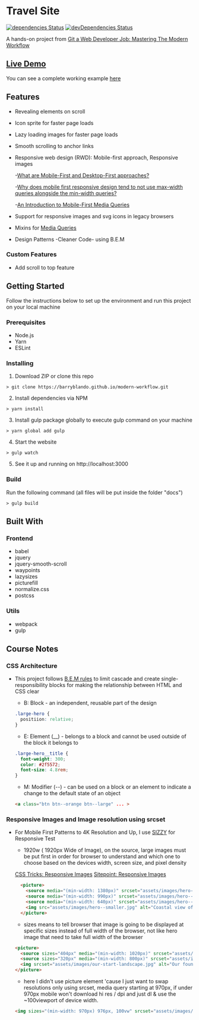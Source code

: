 # Travel Site

[![dependencies Status](https://david-dm.org/barryblando/modern-workflow/status.svg)](https://david-dm.org/barryblando/modern-workflow)
[![devDependencies Status](https://david-dm.org/barryblando/modern-workflow/dev-status.svg)](https://david-dm.org/barryblando/modern-workflow?type=dev)

A hands-on project from [Git a Web Developer Job: Mastering The Modern Workflow](https://www.udemy.com/git-a-web-developer-job-mastering-the-modern-workflow/learn/v4)

## [Live Demo](https://barryblando.github.io/modern-workflow/)

You can see a complete working example [here](https://barryblando.github.io/modern-workflow/)

## Features

* Revealing elements on scroll

* Icon sprite for faster page loads

* Lazy loading images for faster page loads

* Smooth scrolling to anchor links

* Responsive web design (RWD): Mobile-first approach, Responsive images

  -[What are Mobile-First and Desktop-First approaches?](https://zellwk.com/blog/how-to-write-mobile-first-css/)

  -[Why does mobile first responsive design tend to not use max-width queries alongside the min-width queries?](https://stackoverflow.com/questions/19472199/why-does-mobile-first-responsive-design-tend-to-not-use-max-width-queries-alongs)

  -[An Introduction to Mobile-First Media Queries](https://www.sitepoint.com/introduction-mobile-first-media-queries/)

* Support for responsive images and svg icons in legacy browsers

* Mixins for [Media Queries](https://www.emailonacid.com/blog/article/email-development/emailology_media_queries_demystified_min-width_and_max-width)

* Design Patterns -Cleaner Code- using B.E.M

### Custom Features

* Add scroll to top feature

## Getting Started

Follow the instructions below to set up the environment and run this project on your local machine

### Prerequisites

* Node.js
* Yarn
* ESLint

### Installing

1. Download ZIP or clone this repo
```
> git clone https://barryblando.github.io/modern-workflow.git
```

2. Install dependencies via NPM
```
> yarn install
```

3. Install gulp package globally to execute gulp command on your machine
```
> yarn global add gulp
```

4. Start the website
```
> gulp watch
```

5. See it up and running on http://localhost:3000

### Build

Run the following command (all files will be put inside the folder "docs")
```
> gulp build
```

## Built With

### Frontend

* babel
* jquery
* jquery-smooth-scroll
* waypoints
* lazysizes
* picturefill
* normalize.css
* postcss

### Utils

* webpack
* gulp

## Course Notes

### CSS Architecture

* This project follows [B.E.M rules](http://getbem.com/) to limit cascade and create single-responsibility blocks for making the relationship between HTML and CSS clear

  * B: Block - an independent, reusable part of the design
  ```css
  .large-hero {
    positiion: relative;
  }
  ```

  * E: Element (__) - belongs to a block and cannot be used outside of the block it belongs to
  ```css
  .large-hero__title {
    font-weight: 300;
    color: #2f5572;
    font-size: 4.8rem;
  }
  ```

  * M: Modifier (--) - can be used on a block or an element to indicate a change to the default state of an object
  ```html
  <a class="btn btn--orange btn--large" ... >
  ```

### Responsive Images and Image resolution using srcset

* For Mobile First Patterns to 4K Resolution and Up, I use [SIZZY](http://sizzy.co/) for Responsive Test

  * 1920w ( 1920px Wide of Image), on the source, large images must be put first in order for browser to understand and which one to choose based on the devices width, screen size, and pixel density

  [CSS Tricks: Responsive Images](https://css-tricks.com/responsive-images-youre-just-changing-resolutions-use-srcset/)
  [Sitepoint: Responsive Images](https://www.sitepoint.com/how-to-build-responsive-images-with-srcset/)

  ```html
    <picture>
      <source media="(min-width: 1380px)" srcset="assets/images/hero--large.jpg 1920w, assets/images/hero--large-hi-dpi.jpg 3840w">
      <source media="(min-width: 990px)" srcset="assets/images/hero--medium.jpg 1380px, assets/images/hero--medium-hi-dpi.jpg 2760w">
      <source media="(min-width: 640px)" srcset="assets/images/hero--small.jpg, assets/images/hero--small-hi-dpi.jpg">
      <img src="assets/images/hero--smaller.jpg" alt="Coastal view of ocean and mountains">
    </picture>
  ```

  * sizes means to tell browser that image is going to be displayed at specific sizes instead of full width of the browser, not like hero image that need to take full width of the browser
  ```html
  <picture>
    <source sizes="404px" media="(min-width: 1020px)" srcset="assets/images/our-start.jpg 404w, assets/images/our-start-hi-dpi.jpg 808w">
    <source sizes="320px" media="(min-width: 800px)" srcset="assets/images/our-start-portrait.jpg 382w, assets/images/our-start-portrait-hi-dpi.jpg 764w">
    <img srcset="assets/images/our-start-landscape.jpg" alt="Our founder, Jane Doe">
  </picture>
  ```

  * here I didn't use picture element 'cause I just want to swap resolutions only using srcset, media query starting at 970px, if under 970px mobile won't download hi res / dpi and just dl & use the ~100viewport of device width.
  ```html
  <img sizes="(min-width: 970px) 976px, 100vw" srcset="assets/images/first-trip-low-res.jpg 565w, assets/images/first-trip.jpg 976w, assets/images/first-trip-hi-dpi.jpg 1952w" alt="Couple walking down a street.">
  ```